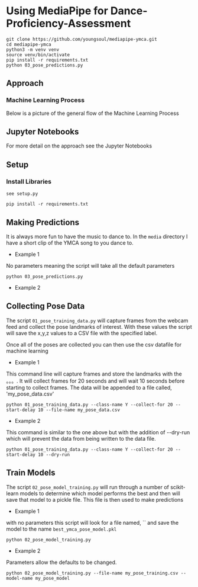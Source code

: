# Using MediaPipe for Dance-Proficiency-Assessment

```shell
git clone https://github.com/youngsoul/mediapipe-ymca.git
cd mediapipe-ymca
python3 -m venv venv
source venv/bin/activate
pip install -r requirements.txt
python 03_pose_predictions.py
```

## Approach


### Machine Learning Process

Below is a picture of the general flow of the Machine Learning Process


## Jupyter Notebooks

For more detail on the approach see the Jupyter Notebooks

## Setup

### Install Libraries

`see setup.py`

```shell
pip install -r requirements.txt
```

## Making Predictions

It is always more fun to have the music to dance to.  In the `media` directory I have a short clip of the YMCA song to you dance to.

* Example 1

No parameters meaning the script will take all the default parameters

```shell
python 03_pose_predictions.py 
```

* Example 2

## Collecting Pose Data

The script `01_pose_training_data.py` will capture frames from the webcam feed and collect the pose landmarks of interest.  With these values the script will save the x,y,z values to a CSV file with the specified label.

Once all of the poses are collected you can then use the csv datafile for machine learning

* Example 1

This command line will capture frames and store the landmarks with the 。。。.  It will collect frames for 20 seconds and will wait 10 seconds before starting to collect frames.  The data will be appended to a file called, 'my_pose_data.csv'
```shell
python 01_pose_training_data.py --class-name Y --collect-for 20 --start-delay 10 --file-name my_pose_data.csv
```

* Example 2

This command is similar to the one above but with the addition of --dry-run which will prevent the data from being written to the data file.
```shell
python 01_pose_training_data.py --class-name Y --collect-for 20 --start-delay 10 --dry-run
```

## Train Models

The script `02_pose_model_training.py` will run through a number of scikit-learn models to determine which model performs the best and then will save that model to a pickle file.  This file is then used to make predictions

* Example 1

with no parameters this script will look for a file named, `` and save the model to the name `best_ymca_pose_model.pkl`

```shell
python 02_pose_model_training.py 
```

* Example 2

Parameters allow the defaults to be changed.

```shell
python 02_pose_model_training.py --file-name my_pose_training.csv --model-name my_pose_model
```


